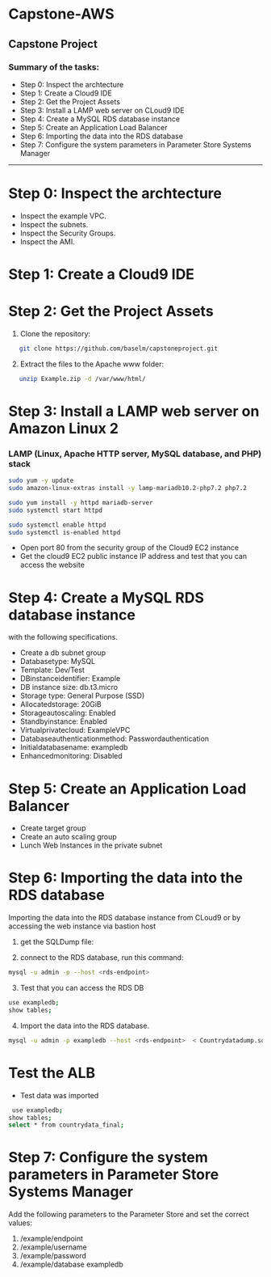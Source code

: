 # Capstone-AWS

## Capstone Project


### Summary of the tasks:
- Step 0:  Inspect the archtecture
- Step 1: Create a Cloud9 IDE 
- Step 2: Get the Project Assets 
- Step 3: Install a LAMP web server on CLoud9 IDE
- Step 4: Create a MySQL RDS database instance 
- Step 5: Create an Application Load Balancer 
- Step 6: Importing the data into the RDS database 
- Step 7: Configure the system parameters in Parameter Store Systems Manager 
--------------------------------------------------------------------------------------------------------------------------------------------------------------------------------

# Step 0:  Inspect the archtecture 
- Inspect the example VPC. 
- Inspect the subnets. 
- Inspect the Security Groups.
- Inspect the AMI.  


# Step 1: Create a Cloud9 IDE




# Step 2: Get the Project Assets 
1. Clone the repository:
```sh
   git clone https://github.com/baselm/capstoneproject.git
   ```
2. Extract the files to the Apache www folder:
```sh
   unzip Example.zip -d /var/www/html/
   ```
   
# Step 3: Install a LAMP web server on Amazon Linux 2

### LAMP (Linux, Apache HTTP server, MySQL database, and PHP) stack

```sh
sudo yum -y update
sudo amazon-linux-extras install -y lamp-mariadb10.2-php7.2 php7.2

sudo yum install -y httpd mariadb-server
sudo systemctl start httpd

sudo systemctl enable httpd
sudo systemctl is-enabled httpd
```




- Open port 80 from the security group of the Cloud9 EC2 instance
- Get the cloud9 EC2 public instance IP address and test that you can access the website 

# Step 4: Create a MySQL RDS database instance 
with the following specifications.
 -  Create a db subnet group 
 -  Databasetype: MySQL
 -  Template: Dev/Test
 -  DBinstanceidentifier: Example
 -  DB instance size: db.t3.micro
 -  Storage type: General Purpose (SSD)
 -  Allocatedstorage: 20GiB
 -  Storageautoscaling: Enabled
 -  Standbyinstance: Enabled
 -  Virtualprivatecloud: ExampleVPC
 -  Databaseauthenticationmethod: Passwordauthentication 
 -  Initialdatabasename: exampledb
 -  Enhancedmonitoring: Disabled

# Step 5: Create an Application Load Balancer
- Create target group 
- Create an auto scaling group 
- Lunch Web Instances in the private subnet
# Step 6: Importing the data into the RDS database
 Importing the data into the RDS database instance from CLoud9 or by accessing the web instance via bastion host
 1. get the SQLDump file:
 

 2. connect to the RDS database, run this command:
```sh
mysql -u admin -p --host <rds-endpoint>
 ```
 3. Test that you can access the RDS DB 
 ```sh
 use exampledb;	
show tables; 

 ```
 
  
4. Import the data into the RDS database.
```sh
mysql -u admin -p exampledb --host <rds-endpoint>  < Countrydatadump.sql       
```
# Test the ALB 
- Test data was imported 
```sh
 use exampledb;	
show tables; 
select * from countrydata_final; 
 ```

# Step 7: Configure the system parameters in Parameter Store Systems Manager

Add the following parameters to the Parameter Store and set the correct values:

1. /example/endpoint 
2. /example/username   
3. /example/password  
4. /example/database exampledb


